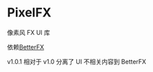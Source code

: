 # PixelFX

像素风 FX UI 库

依赖[BetterFX](https://github.com/imyeyu/BetterFX)

v1.0.1 相对于 v1.0 分离了 UI 不相关内容到 BetterFX